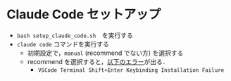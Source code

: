 # Claude Code セットアップ

- `bash setup_claude_code.sh`　を実行する
- `claude code` コマンドを実行する
  - 初期設定で，`manual` (recommend でない方) を選択する
  - recommend を選択すると，[以下のエラー](https://github.com/anthropics/claude-code/issues/193)が出る．
    - `VSCode Terminal Shift+Enter Keybinding Installation Failure`
